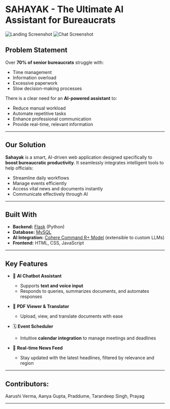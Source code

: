 # SAHAYAK - The Ultimate AI Assistant for Bureaucrats

![Landing Screenshot](images/landing.png)
![Chat Screenshot](images/chat.png)

## Problem Statement

Over **70% of senior bureaucrats** struggle with:
- Time management  
- Information overload  
- Excessive paperwork  
- Slow decision-making processes  

There is a clear need for an **AI-powered assistant** to:
- Reduce manual workload  
- Automate repetitive tasks  
- Enhance professional communication  
- Provide real-time, relevant information  

---

## Our Solution

**Sahayak** is a smart, AI-driven web application designed specifically to **boost bureaucratic productivity**. It seamlessly integrates intelligent tools to help officials:
- Streamline daily workflows  
- Manage events efficiently  
- Access vital news and documents instantly  
- Communicate effectively through AI  

---

##  Built With

- **Backend:** [Flask](https://flask.palletsprojects.com/) (Python)  
- **Database:** [MySQL](https://www.mysql.com/)  
- **AI Integration:** [Cohere Command R+ Model](https://cohere.com/) (extensible to custom LLMs)  
- **Frontend:** HTML, CSS, JavaScript  

---

##  Key Features

- 💬 **AI Chatbot Assistant**  
  - Supports **text and voice input**  
  - Responds to queries, summarizes documents, and automates responses

- 📄 **PDF Viewer & Translator**  
  - Upload, view, and translate documents with ease

- 🗓️ **Event Scheduler**  
  - Intuitive **calendar integration** to manage meetings and deadlines

- 📰 **Real-time News Feed**  
  - Stay updated with the latest headlines, filtered by relevance and region

---

## Contributors:
Aarushi Verma, Aanya Gupta, Praddume, Tarandeep Singh, Prayag

---
